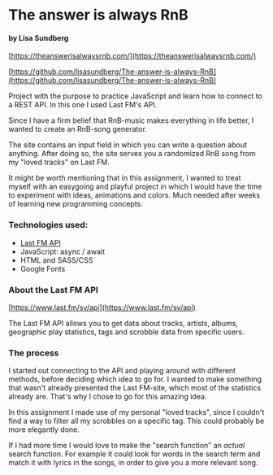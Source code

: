 # The answer is always RnB
#### by Lisa Sundberg
[https://theanswerisalwaysrnb.com/](https://theanswerisalwaysrnb.com/)

[https://github.com/lisasundberg/The-answer-is-always-RnB](https://github.com/lisasundberg/The-answer-is-always-RnB)

Project with the purpose to practice JavaScript and learn how to connect to a REST API. In this one I used Last FM's API.

Since I have a firm belief that RnB-music makes everything in life better, I wanted to create an RnB-song generator.

The site contains an input field in which you can write a question about anything. After doing so, the site serves you a randomized RnB song from my "loved tracks" on Last FM.

It might be worth mentioning that in this assignment, I wanted to treat myself with an easygoing and playful project in which I would have the time to experiment with ideas, animations and colors. Much needed after weeks of learning new programming concepts. 


### Technologies used:
* [Last FM API](https://www.last.fm/sv/api)
* JavaScript: async / await
* HTML and SASS/CSS
* Google Fonts

### About the Last FM API
[https://www.last.fm/sv/api](https://www.last.fm/sv/api)

The Last FM API allows you to get data about tracks, artists, albums, geographic play statistics, tags and scrobble data from specific users.


### The process
I started out connecting to the API and playing around with different methods, before deciding which idea to go for. I wanted to make something that wasn't already presented the Last FM-site, which most of the statistics already are. That's why I chose to go for this amazing idea.

In this assignment I made use of my personal "loved tracks", since I couldn't find a way to filter all my scrobbles on a specific tag. This could probably be more elegantly done.

If I had more time I would love to make the "search function" an _actual_ search function. For example it could look for words in the search term and match it with lyrics in the songs, in order to give you a more relevant song.
